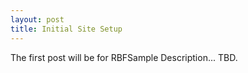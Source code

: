 ```yaml
---
layout: post
title: Initial Site Setup
---
```


The first post will be for RBFSample Description... TBD.
